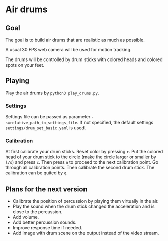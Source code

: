 # Air drums


## Goal

The goal is to build air drums that are realistic as much as possible.

A usual 30 FPS web camera will be used for motion tracking.

The drums will be controlled by drum sticks with colored heads and colored spots on your feet.


## Playing
Play the air drums by `python3 play_drums.py`.


### Settings
Settings file can be passed as parameter `-s=relative_path_to_settings_file`.
If not specified, the default settings `settings/drum_set_basic.yaml` is used.

### Calibration
At first calibrate your drum sticks. Reset color by pressing `r`. Put the colored
head of your drum stick to the circle (make the circle larger or smaller by `l/s`)
and press `c`. Then press `n` to proceed to the next calibration point.
Go through all calibration points. Then calibrate the
second drum stick. The calibration can be quited by `q`.


## Plans for the next version
- Calibrate the position of percussion by playing them virtually in the air.
- Play the sound when the drum stick changed the acceleration and is close to the percussion.
- Add volume.
- Add better percussion sounds.
- Improve response time if needed.
- Add image with drum scene on the output instead of the video stream.
